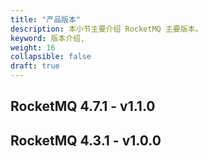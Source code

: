```yaml
---
title: "产品版本"
description: 本小节主要介绍 RocketMQ 主要版本。 
keyword: 版本介绍,
weight: 16
collapsible: false
draft: true
---
```


## RocketMQ 4.7.1 - v1.1.0



## RocketMQ 4.3.1 - v1.0.0

